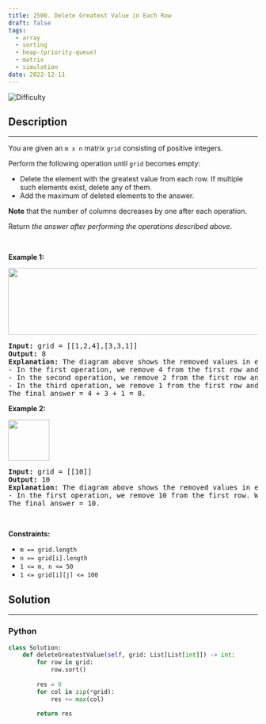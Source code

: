 ```yaml
---
title: 2500. Delete Greatest Value in Each Row
draft: false
tags: 
  - array
  - sorting
  - heap-(priority-queue)
  - matrix
  - simulation
date: 2022-12-11
---
```


![Difficulty](https://img.shields.io/badge/Difficulty-Easy-blue.svg)

## Description

---
<p>You are given an <code>m x n</code> matrix <code>grid</code> consisting of positive integers.</p>

<p>Perform the following operation until <code>grid</code> becomes empty:</p>

<ul>
	<li>Delete the element with the greatest value from each row. If multiple such elements exist, delete any of them.</li>
	<li>Add the maximum of deleted elements to the answer.</li>
</ul>

<p><strong>Note</strong> that the number of columns decreases by one after each operation.</p>

<p>Return <em>the answer after performing the operations described above</em>.</p>

<p>&nbsp;</p>
<p><strong class="example">Example 1:</strong></p>
<img alt="" src="https://assets.leetcode.com/uploads/2022/10/19/q1ex1.jpg" style="width: 600px; height: 135px;" />
<pre>
<strong>Input:</strong> grid = [[1,2,4],[3,3,1]]
<strong>Output:</strong> 8
<strong>Explanation:</strong> The diagram above shows the removed values in each step.
- In the first operation, we remove 4 from the first row and 3 from the second row (notice that, there are two cells with value 3 and we can remove any of them). We add 4 to the answer.
- In the second operation, we remove 2 from the first row and 3 from the second row. We add 3 to the answer.
- In the third operation, we remove 1 from the first row and 1 from the second row. We add 1 to the answer.
The final answer = 4 + 3 + 1 = 8.
</pre>

<p><strong class="example">Example 2:</strong></p>
<img alt="" src="https://assets.leetcode.com/uploads/2022/10/19/q1ex2.jpg" style="width: 83px; height: 83px;" />
<pre>
<strong>Input:</strong> grid = [[10]]
<strong>Output:</strong> 10
<strong>Explanation:</strong> The diagram above shows the removed values in each step.
- In the first operation, we remove 10 from the first row. We add 10 to the answer.
The final answer = 10.
</pre>

<p>&nbsp;</p>
<p><strong>Constraints:</strong></p>

<ul>
	<li><code>m == grid.length</code></li>
	<li><code>n == grid[i].length</code></li>
	<li><code>1 &lt;= m, n &lt;= 50</code></li>
	<li><code>1 &lt;= grid[i][j] &lt;= 100</code></li>
</ul>


## Solution

---
### Python
``` py title='delete-greatest-value-in-each-row'
class Solution:
    def deleteGreatestValue(self, grid: List[List[int]]) -> int:
        for row in grid:
            row.sort()
        
        res = 0
        for col in zip(*grid):
            res += max(col)
        
        return res

```

